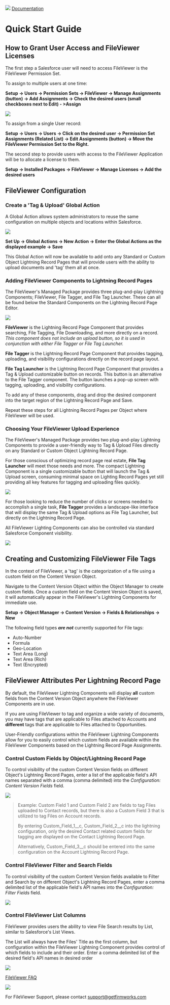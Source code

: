 ![](./quickStartImages/fileviewer.png)
[Documentation](index.md)

# Quick Start Guide

## How to Grant User Access and FileViewer Licenses

The first step a Salesforce user will need to access FileViewer is the
FileViewer Permission Set.

To assign to multiple users at one time:

**Setup -\> Users -\> Permission Sets -\>
FileViewer -\> Manage Assignments (button) -\> Add Assignments -\> Check
the desired users (small checkboxes next to Edit) - \>Assign**

![](./quickStartImages/image3.png)

To assign from a single User record:

**Setup -\> Users -\> Users -\> Click on the desired user -\> Permission
Set Assignments (Related List) -\> Edit Assignments (button) -\> Move
the FileViewer Permission Set to the Right.**

The second step to provide users with access to the FileViewer
Application will be to allocate a license to them.

**Setup -\> Installed Packages -\> FileViewer -\> Manage Licenses -\> Add
the desired users**

## FileViewer Configuration

### Create a 'Tag & Upload' Global Action

A Global Action allows system administrators to reuse the same
configuration on multiple objects and locations within Salesforce.

![](./quickStartImages/image4.png)

**Set Up -\> Global Actions -\> New Action -\> Enter the Global Actions
as the displayed example -\> Save**

This Global Action will now be available to add onto any Standard or
Custom Object Lightning Record Pages that will provide users with the
ability to upload documents and 'tag' them all at once.

### Adding FileViewer Components to Lightning Record Pages

The FileViewer's Managed Package provides three plug-and-play Lightning
Components; FileViewer, File Tagger, and File Tag Launcher. These can
all be found below the Standard Components on the Lightning Record Page
Editor.

![](./quickStartImages/image5.png)

**FileViewer** is the Lightning Record Page Component that provides
searching, File Tagging, File Downloading, and more directly on a
record. *This component does not include an upload button, so it is used
in conjunction with either File Tagger or File Tag Launcher.*

**File Tagger** is the Lightning Record Page Component that provides
tagging, uploading, and visibility configurations directly on the record
page layout.

**File Tag Launcher** is the Lightning Record Page Component that
provides a Tag & Upload customizable button on records. This button is
an alternative to the File Tagger component. The button launches a
pop-up screen with tagging, uploading, and visibility configurations.

To add any of these components, drag and drop the desired component into
the target region of the Lightning Record Page and Save.

Repeat these steps for all Lightning Record Pages per Object where
FileViewer will be used.

### Choosing Your FileViewer Upload Experience

The FileViewer's Managed Package provides two plug-and-play Lightning
Components to provide a user-friendly way to Tag & Upload Files directly
on any Standard or Custom Object Lightning Record Page.

For those conscious of optimizing record page real estate, **File Tag Launcher** will meet those needs and more.
The compact Lightning Component is a single customizable button that
will launch the Tag & Upload screen, consuming minimal space on Lighting
Record Pages yet still providing all key features for tagging and
uploading files quickly.

![](./quickStartImages/image6.png)

For those looking to reduce the number of clicks or screens needed to
accomplish a single task, **File Tagger** provides a landscape-like
interface that will display the same Tag & Upload options as File Tag
Launcher, but directly on the Lightning Record Page.

All FileViewer Lighting Components can also be
controlled via standard Salesforce Component visibility.

![](./quickStartImages/image7.png)

## Creating and Customizing FileViewer File Tags

In the context of FileViewer, a 'tag' is the categorization of a file
using a custom field on the Content Version Object.

Navigate to the Content Version Object within the Object Manager to
create custom fields. Once a custom field on the Content Version Object
is saved, it will automatically appear in the FileViewer's Lightning
Components for immediate use.

**Setup -\> Object Manager -\> Content Version -\> Fields & Relationships
-\> New**

The following field types ***are not*** currently supported for File
tags:

- Auto-Number
- Formula
- Geo-Location
- Text Area (Long)
- Text Area (Rich)
- Text (Encrypted)

## FileViewer Attributes Per Lightning Record Page

By default, the FileViewer Lightning Components will display **all**
custom fields from the Content Version Object anywhere the FileViewer
Components are in use.

If you are using FileViewer to tag and organize a wide variety of
documents, you may have tags that are applicable to Files attached to
Accounts and **different** tags that are applicable to Files attached to
Opportunities.

User-Friendly configurations within the FileViewer Lightning Components
allow for you to easily control which custom fields are available within
the FileViewer Components based on the Lightning Record Page
Assignments.

### Control Custom Fields by Object/Lightning Record Page

To control visibility of the custom Content Version
fields on different Object's Lightning Record Pages, enter a list of the
applicable field's API names separated with a comma (comma delimited)
into the *Configuration: Content Version Fields* field.

![](./quickStartImages/image8.png)

>Example: Custom Field 1 and Custom Field 2 are fields to tag Files uploaded to Contact records, but there is also a Custom Field 3 that is utilized to tag Files on Account records.
>
>By entering Custom_Field_1__c, Custom_Field_2__c into the lightning configuration, only the desired Contact related custom fields for tagging are displayed on the Contact Lightning Record Page.
>
>Alternatively, Custom_Field_3__c should be entered into the same configuration on the Account Lightning Record Page.


### Control FileViewer Filter and Search Fields

To control visibility of the custom
Content Version fields available to Filter and Search by on different
Object's Lightning Record Pages, enter a comma delimited list of the
applicable field's API names into the *Configuration: Filter Fields*
field.

![](./quickStartImages/image9.png)

### Control FileViewer List Columns

FileViewer provides users the ability to view File Search results by
List, similar to Salesforce's List Views.

The List will always have the Files' Title
as the first column, but configuration within the FileViewer Lightning
Component provides control of which fields to include and their order.
Enter a comma delimited list of the desired field's API names in desired
order


![](./quickStartImages/image10.png)

[FileViewer FAQ](https://getfirmworks.com/#faq)

![](./quickStartImages/image1.jpeg)

For FileViewer Support, please contact <support@getfirmworks.com>
